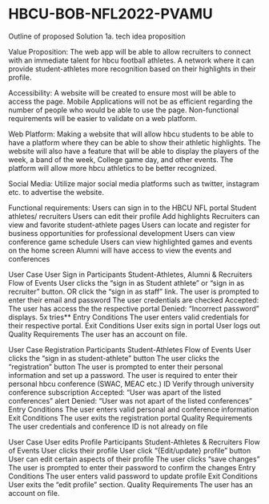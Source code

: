 # HBCU-BOB-NFL2022-PVAMU


 
Outline of proposed Solution
1a. tech idea proposition 

Value Proposition:
The web app will be able to allow recruiters to connect with an immediate talent for hbcu football athletes. A network where it can provide student-athletes more recognition based on their highlights in their profile. 

Accessibility: 
A website will be created to ensure most will be able to access the page. Mobile Applications will not be as efficient regarding the number of people who would be able to use the page. Non-functional requirements will be easier to validate on a web platform.



Web Platform:
Making a website that will allow hbcu students to be able to have a platform where they can be able to show their athletic highlights. The website will also have a feature that will be able to display the players of the week, a band of the week, College game day, and other events. The platform will allow more hbcu athletics to be better recognized.

Social Media:
Utilize major social media platforms such as twitter, instagram etc. to advertise the website.
 
Functional requirements:
Users can sign in to the HBCU NFL portal
 Student athletes/ recruiters
Users can edit their profile
Add highlights
Recruiters can view and favorite student-athlete pages
Users can locate and register for business opportunities for professional development
Users can view conference game schedule
Users can view highlighted games and events on the home screen
Alumni will have access to view the events and conferences 

User Case
User Sign in
Participants
Student-Athletes, Alumni & Recruiters
Flow of Events
User clicks the “sign in as Student athlete” or “sign in as recruiter” button. OR click the “sign in as staff” link.
The user is prompted to enter their email and password
The user credentials are checked
Accepted: The user has access the the respective portal
Denied: “Incorrect password” displays. 5x tries**
Entry Conditions
The user enters valid credentials for their respective portal.
Exit Conditions
User exits sign in portal
User logs out
Quality Requirements
The user has an account on file.




User Case
Registration 
Participants
Student-Athletes
Flow of Events
User clicks the “sign in as student-athlete” button
The user clicks the “registration” button
The user is prompted to enter their personal information and set up a password.
The user is required to enter their personal hbcu conference (SWAC, MEAC etc.) ID
Verify through university conference subscription 
Accepted: “User was apart of the listed conferences” alert
Denied: “User was not apart of the listed conferences”
Entry Conditions
The user enters valid personal and conference information
Exit Conditions
The user exits the registration portal
Quality Requirements
The user credentials and conference ID is not already on file


User Case
User edits Profile
Participants
Student-Athletes & Recruiters
Flow of Events
User clicks their profile
User click “{Edit/update} profile” button
User can edit certain aspects of their profile
The user clicks “save changes”
The user is prompted to enter their password to confirm the changes
Entry Conditions
The user enters valid password to update profile
Exit Conditions
User exits the “edit profile” section.
Quality Requirements
The user has an account on file.


